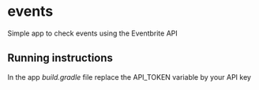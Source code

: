 # events
Simple app to check events using the Eventbrite API

## Running instructions
In the app *build.gradle* file replace the API_TOKEN variable by your API key
